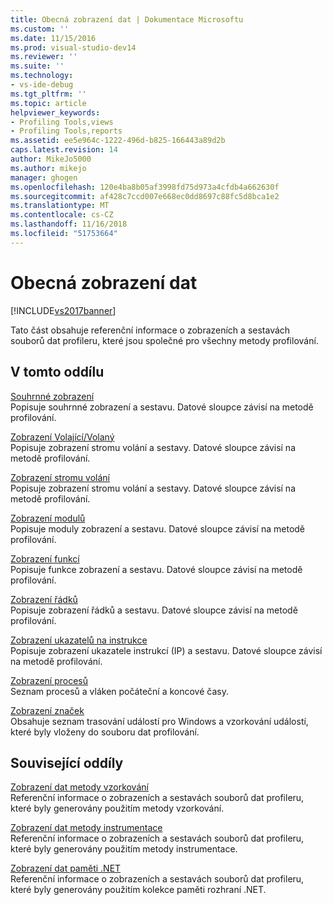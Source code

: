 ```yaml
---
title: Obecná zobrazení dat | Dokumentace Microsoftu
ms.custom: ''
ms.date: 11/15/2016
ms.prod: visual-studio-dev14
ms.reviewer: ''
ms.suite: ''
ms.technology:
- vs-ide-debug
ms.tgt_pltfrm: ''
ms.topic: article
helpviewer_keywords:
- Profiling Tools,views
- Profiling Tools,reports
ms.assetid: ee5e964c-1222-496d-b825-166443a89d2b
caps.latest.revision: 14
author: MikeJo5000
ms.author: mikejo
manager: ghogen
ms.openlocfilehash: 120e4ba8b05af3998fd75d973a4cfdb4a662630f
ms.sourcegitcommit: af428c7ccd007e668ec0dd8697c88fc5d8bca1e2
ms.translationtype: MT
ms.contentlocale: cs-CZ
ms.lasthandoff: 11/16/2018
ms.locfileid: "51753664"
---
```

# <a name="common-data-views"></a>Obecná zobrazení dat
[!INCLUDE[vs2017banner](../includes/vs2017banner.md)]

Tato část obsahuje referenční informace o zobrazeních a sestavách souborů dat profileru, které jsou společné pro všechny metody profilování.  
  
## <a name="in-this-section"></a>V tomto oddílu  
 [Souhrnné zobrazení](../profiling/summary-view.md)  
 Popisuje souhrnné zobrazení a sestavu. Datové sloupce závisí na metodě profilování.  
  
 [Zobrazení Volající/Volaný](../profiling/caller-callee-view.md)  
 Popisuje zobrazení stromu volání a sestavy. Datové sloupce závisí na metodě profilování.  
  
 [Zobrazení stromu volání](../profiling/call-tree-view.md)  
 Popisuje zobrazení stromu volání a sestavy. Datové sloupce závisí na metodě profilování.  
  
 [Zobrazení modulů](../profiling/modules-view.md)  
 Popisuje moduly zobrazení a sestavu. Datové sloupce závisí na metodě profilování.  
  
 [Zobrazení funkcí](../profiling/functions-view.md)  
 Popisuje funkce zobrazení a sestavu. Datové sloupce závisí na metodě profilování.  
  
 [Zobrazení řádků](../profiling/lines-view.md)  
 Popisuje zobrazení řádků a sestavu. Datové sloupce závisí na metodě profilování.  
  
 [Zobrazení ukazatelů na instrukce](../profiling/instruction-pointers-ips-view.md)  
 Popisuje zobrazení ukazatele instrukcí (IP) a sestavu. Datové sloupce závisí na metodě profilování.  
  
 [Zobrazení procesů](../profiling/process-view.md)  
 Seznam procesů a vláken počáteční a koncové časy.  
  
 [Zobrazení značek](../profiling/marks-view.md)  
 Obsahuje seznam trasování událostí pro Windows a vzorkování událostí, které byly vloženy do souboru dat profilování.  
  
## <a name="related-sections"></a>Související oddíly  
 [Zobrazení dat metody vzorkování](../profiling/profiler-sampling-method-data-views.md)  
 Referenční informace o zobrazeních a sestavách souborů dat profileru, které byly generovány použitím metody vzorkování.  
  
 [Zobrazení dat metody instrumentace](../profiling/instrumentation-method-data-views.md)  
 Referenční informace o zobrazeních a sestavách souborů dat profileru, které byly generovány použitím metody instrumentace.  
  
 [Zobrazení dat paměti .NET](../profiling/dotnet-memory-data-views.md)  
 Referenční informace o zobrazeních a sestavách souborů dat profileru, které byly generovány použitím kolekce paměti rozhraní .NET.



